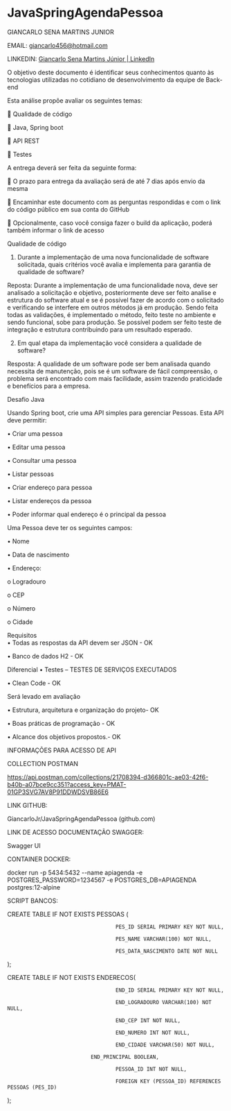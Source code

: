 # JavaSpringAgendaPessoa

GIANCARLO SENA MARTINS JUNIOR

EMAIL: giancarlo456@hotmail.com

LINKEDIN: [Giancarlo Sena Martins Júnior | LinkedIn](https://www.linkedin.com/in/giancarlosmj/)

O objetivo deste documento é identificar seus conhecimentos quanto às tecnologias utilizadas no cotidiano de desenvolvimento da equipe de Back-end 

Esta análise propõe avaliar os seguintes temas: 

	Qualidade de código

	Java, Spring boot

	API REST

	Testes


A entrega deverá ser feita da seguinte forma:

	O prazo para entrega da avaliação será de até 7 dias após envio da mesma

	Encaminhar este documento com as perguntas respondidas e com o link do código público em sua conta do GitHub

	Opcionalmente, caso você consiga fazer o build da aplicação, poderá também informar o link de acesso


Qualidade de código

1.	Durante a implementação de uma nova funcionalidade de software solicitada, quais critérios você avalia e implementa para garantia de qualidade de software?

Reposta: Durante a implementação de uma funcionalidade nova, deve ser analisado a solicitação e objetivo, posteriormente deve ser feito analise e estrutura do software atual e se é possível fazer de acordo com o solicitado e verificando se interfere em outros métodos já em produção. Sendo feita todas as validações, é implementado o método, feito teste no ambiente e sendo funcional, sobe para produção. Se possível podem ser feito teste de integração e estrutura contribuindo para um resultado esperado.

2.	Em qual etapa da implementação você considera a qualidade de software?

Resposta: A qualidade de um software pode ser bem analisada quando necessita de manutenção, pois se é um software de fácil compreensão, o problema será encontrado com mais facilidade, assim trazendo praticidade e benefícios para a empresa.

Desafio Java

Usando Spring boot, crie uma API simples para gerenciar Pessoas. Esta API deve permitir:  

•	Criar uma pessoa

•	Editar uma pessoa

•	Consultar uma pessoa

•	Listar pessoas

•	Criar endereço para pessoa

•	Listar endereços da pessoa

•	Poder informar qual endereço é o principal da pessoa  

Uma Pessoa deve ter os seguintes campos:  

•	Nome

•	Data de nascimento

•	Endereço:

o	Logradouro

o	CEP

o	Número

o	Cidade

Requisitos  
•	Todas as respostas da API devem ser JSON  - OK

•	Banco de dados H2 - OK

Diferencial
•	Testes – TESTES DE SERVIÇOS EXECUTADOS

•	Clean Code - OK
 
Será levado em avaliação 

•	Estrutura, arquitetura e organização do projeto- OK  

•	Boas práticas de programação  - OK

•	Alcance dos objetivos propostos.- OK

INFORMAÇÕES PARA ACESSO DE API

COLLECTION POSTMAN

https://api.postman.com/collections/21708394-d366801c-ae03-42f6-b40b-a07bce9cc351?access_key=PMAT-01GP3SVG7AV8P91DDWDSVB86E6

LINK GITHUB: 

GiancarloJr/JavaSpringAgendaPessoa (github.com)

LINK DE ACESSO DOCUMENTAÇÃO SWAGGER:

Swagger UI

CONTAINER DOCKER:

docker run -p 5434:5432 --name apiagenda -e POSTGRES_PASSWORD=1234567 -e POSTGRES_DB=APIAGENDA postgres:12-alpine

SCRIPT BANCOS: 


CREATE TABLE IF NOT EXISTS PESSOAS (

                                       PES_ID SERIAL PRIMARY KEY NOT NULL,
				       
                                       PES_NAME VARCHAR(100) NOT NULL,
				       
                                       PES_DATA_NASCIMENTO DATE NOT NULL
				       
);


CREATE TABLE IF NOT EXISTS ENDERECOS(

                                       END_ID SERIAL PRIMARY KEY NOT NULL,
				       
                                       END_LOGRADOURO VARCHAR(100) NOT NULL,
				       
                                       END_CEP INT NOT NULL,
				       
                                       END_NUMERO INT NOT NULL,
				       
                                       END_CIDADE VARCHAR(50) NOT NULL,
				       
		                       END_PRINCIPAL BOOLEAN,
			  
                                       PESSOA_ID INT NOT NULL,
				       
                                       FOREIGN KEY (PESSOA_ID) REFERENCES PESSOAS (PES_ID)
				       
);


